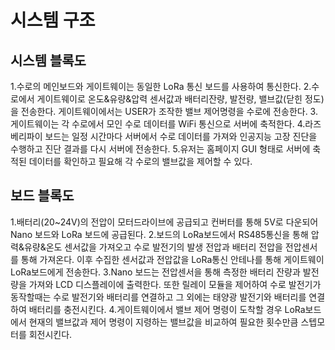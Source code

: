 # 시스템 구조

## 시스템 블록도

1.수로의 메인보드와 게이트웨이는 동일한 LoRa 통신 보드를 사용하여 통신한다.
2.수로에서 게이트웨이로 온도&유량&압력 센서값과 배터리잔량, 발전량, 밸브값(닫힌 정도)을 전송한다. 
  게이트웨이에서는 USER가 조작한 밸브 제어명령을 수로에 전송한다.
3.게이트웨이는 각 수로에서 모인 수로 데이터를 WiFi 통신으로 서버에 축적한다.
4.라즈베리파이 보드는 일정 시간마다 서버에서 수로 데이터를 가져와 인공지능 고장 진단을 수행하고 진단 결과를 다시 서버에 전송한다.
5.유저는 홈페이지 GUI 형태로 서버에 축적된 데이터를 확인하고 필요해 각 수로의 밸브값을 제어할 수 있다.


## 보드 블록도

1.배터리(20~24V)의 전압이 모터드라이브에 공급되고 컨버터를 통해 5V로 다운되어 Nano 보드와 LoRa 보드에 공급된다. 
2.보드의 LoRa보드에서 RS485통신을 통해 압력&유량&온도 센서값을 가져오고 수로 발전기의 발생 전압과 배터리 전압을 전압센서를 통해 가져온다. 
  이후 수집한 센서값과 전압값을 LoRa통신 안테나를 통해 게이트웨이 LoRa보드에게 전송한다.
3.Nano 보드는 전압센서을 통해 측정한 배터리 잔량과 발전량을 가져와 LCD 디스플레이에 출력한다. 
  또한 릴레이 모듈을 제어하여 수로 발전기가 동작할때는 수로 발전기와 배터리를 연결하고 그 외에는 태양광 발전기와 배터리를 연결하여 배터리를 충전시킨다.
4.게이트웨이에서 밸브 제어 명령이 도착할 경우 LoRa보드에서 현재의 밸브값과 제어 명령이 지령하는 밸브값을 비교하여 필요한 횟수만큼 스텝모터를 회전시킨다.
